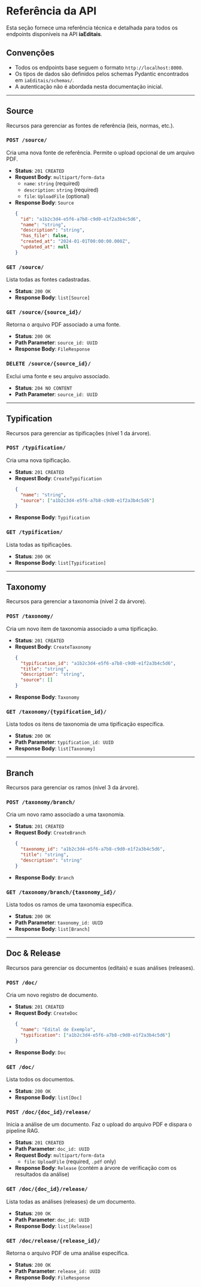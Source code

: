 # Referência da API

Esta seção fornece uma referência técnica e detalhada para todos os endpoints disponíveis na API **iaEditais**.

## Convenções

* Todos os endpoints base seguem o formato `http://localhost:8000`.
* Os tipos de dados são definidos pelos schemas Pydantic encontrados em `iaEditais/schemas/`.
* A autenticação não é abordada nesta documentação inicial.

---

## Source

Recursos para gerenciar as fontes de referência (leis, normas, etc.).

### `POST /source/`

Cria uma nova fonte de referência. Permite o upload opcional de um arquivo PDF.

* **Status**: `201 CREATED`
* **Request Body**: `multipart/form-data`
    * `name`: `string` (required)
    * `description`: `string` (required)
    * `file`: `UploadFile` (optional)
* **Response Body**: `Source`
    ```json
    {
      "id": "a1b2c3d4-e5f6-a7b8-c9d0-e1f2a3b4c5d6",
      "name": "string",
      "description": "string",
      "has_file": false,
      "created_at": "2024-01-01T00:00:00.000Z",
      "updated_at": null
    }
    ```

### `GET /source/`

Lista todas as fontes cadastradas.

* **Status**: `200 OK`
* **Response Body**: `list[Source]`

### `GET /source/{source_id}/`

Retorna o arquivo PDF associado a uma fonte.

* **Status**: `200 OK`
* **Path Parameter**: `source_id: UUID`
* **Response Body**: `FileResponse`

### `DELETE /source/{source_id}/`

Exclui uma fonte e seu arquivo associado.

* **Status**: `204 NO CONTENT`
* **Path Parameter**: `source_id: UUID`

---

## Typification

Recursos para gerenciar as tipificações (nível 1 da árvore).

### `POST /typification/`

Cria uma nova tipificação.

* **Status**: `201 CREATED`
* **Request Body**: `CreateTypification`
    ```json
    {
      "name": "string",
      "source": ["a1b2c3d4-e5f6-a7b8-c9d0-e1f2a3b4c5d6"]
    }
    ```
* **Response Body**: `Typification`

### `GET /typification/`

Lista todas as tipificações.

* **Status**: `200 OK`
* **Response Body**: `list[Typification]`

---

## Taxonomy

Recursos para gerenciar a taxonomia (nível 2 da árvore).

### `POST /taxonomy/`

Cria um novo item de taxonomia associado a uma tipificação.

* **Status**: `201 CREATED`
* **Request Body**: `CreateTaxonomy`
    ```json
    {
      "typification_id": "a1b2c3d4-e5f6-a7b8-c9d0-e1f2a3b4c5d6",
      "title": "string",
      "description": "string",
      "source": []
    }
    ```
* **Response Body**: `Taxonomy`

### `GET /taxonomy/{typification_id}/`

Lista todos os itens de taxonomia de uma tipificação específica.

* **Status**: `200 OK`
* **Path Parameter**: `typification_id: UUID`
* **Response Body**: `list[Taxonomy]`

---

## Branch

Recursos para gerenciar os ramos (nível 3 da árvore).

### `POST /taxonomy/branch/`

Cria um novo ramo associado a uma taxonomia.

* **Status**: `201 CREATED`
* **Request Body**: `CreateBranch`
    ```json
    {
      "taxonomy_id": "a1b2c3d4-e5f6-a7b8-c9d0-e1f2a3b4c5d6",
      "title": "string",
      "description": "string"
    }
    ```
* **Response Body**: `Branch`

### `GET /taxonomy/branch/{taxonomy_id}/`

Lista todos os ramos de uma taxonomia específica.

* **Status**: `200 OK`
* **Path Parameter**: `taxonomy_id: UUID`
* **Response Body**: `list[Branch]`

---

## Doc & Release

Recursos para gerenciar os documentos (editais) e suas análises (releases).

### `POST /doc/`

Cria um novo registro de documento.

* **Status**: `201 CREATED`
* **Request Body**: `CreateDoc`
    ```json
    {
      "name": "Edital de Exemplo",
      "typification": ["a1b2c3d4-e5f6-a7b8-c9d0-e1f2a3b4c5d6"]
    }
    ```
* **Response Body**: `Doc`

### `GET /doc/`

Lista todos os documentos.

* **Status**: `200 OK`
* **Response Body**: `list[Doc]`

### `POST /doc/{doc_id}/release/`

Inicia a análise de um documento. Faz o upload do arquivo PDF e dispara o pipeline RAG.

* **Status**: `201 CREATED`
* **Path Parameter**: `doc_id: UUID`
* **Request Body**: `multipart/form-data`
    * `file`: `UploadFile` (required, `.pdf` only)
* **Response Body**: `Release` (contém a árvore de verificação com os resultados da análise)

### `GET /doc/{doc_id}/release/`

Lista todas as análises (releases) de um documento.

* **Status**: `200 OK`
* **Path Parameter**: `doc_id: UUID`
* **Response Body**: `list[Release]`

### `GET /doc/release/{release_id}/`

Retorna o arquivo PDF de uma análise específica.

* **Status**: `200 OK`
* **Path Parameter**: `release_id: UUID`
* **Response Body**: `FileResponse`